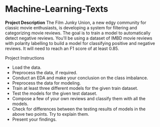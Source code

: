 # Machine-Learning-Texts

**Project Description**
The Film Junky Union, a new edgy community for classic movie enthusiasts, is developing a system for filtering and categorizing movie reviews. The goal is to train a model to automatically detect negative reviews. You'll be using a dataset of IMBD movie reviews with polarity labelling to build a model for classifying positive and negative reviews. It will need to reach an F1 score of at least 0.85.

Project Instructions
* Load the data.
* Preprocess the data, if required.
* Conduct an EDA and make your conclusion on the class imbalance.
* Preprocess the data for modeling.
* Train at least three different models for the given train dataset.
* Test the models for the given test dataset.
* Compose a few of your own reviews and classify them with all the models.
* Check for differences between the testing results of models in the above two points. Try to explain them.
* Present your findings.
